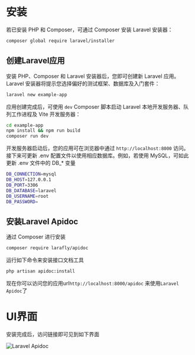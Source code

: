 # 安装

若已安装 PHP 和 Composer，可通过 Composer 安装 Laravel 安装器：
```sh
composer global require laravel/installer
```

## 创建Laravel应用

安装 PHP、Composer 和 Laravel 安装器后，您即可创建新 Laravel 应用。Laravel 安装器将提示您选择偏好的测试框架、数据库及入门套件：
```sh
laravel new example-app
```

应用创建完成后，可使用 `dev` Composer 脚本启动 Laravel 本地开发服务器、队列工作进程及 Vite 开发服务器：
```sh
cd example-app
npm install && npm run build
composer run dev
```

开发服务器启动后，您的应用可在浏览器中通过 `http://localhost:8000` 访问。接下来可更新 .env 配置文件以使用相应数据库。例如，若使用 MySQL，可如此更新 .env 文件中的 DB_* 变量
```sh
DB_CONNECTION=mysql
DB_HOST=127.0.0.1
DB_PORT=3306
DB_DATABASE=laravel
DB_USERNAME=root
DB_PASSWORD=
```
## 安装Laravel Apidoc

通过 Composer 进行安装
```sh
composer require larafly/apidoc
```

运行如下命令来安装接口文档工具

```sh
php artisan apidoc:install
```

现在你可以访问您的应用url`http://localhost:8000/apidoc` 来使用`Laravel Apidoc`了

# UI界面

安装完成后，访问链接即可见到如下界面

![Laravel Apidoc](/ui.png)
